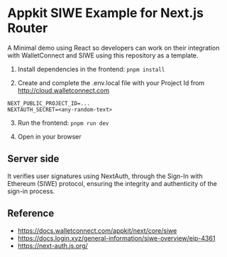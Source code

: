 # Appkit SIWE Example for Next.js Router

A Minimal demo using React so developers can work on their integration with WalletConnect and SIWE using this repository as a template.

1. Install dependencies in the frontend: `pnpm install`

2. Create and complete the .env.local file with your Project Id from http://cloud.walletconnect.com

```
NEXT_PUBLIC_PROJECT_ID=...
NEXTAUTH_SECRET=<any-random-text>
```

3. Run the frontend: `pnpm run dev`

4. Open in your browser 

## Server side

 It verifies user signatures using NextAuth, through the Sign-In with Ethereum (SIWE) protocol, ensuring the integrity and authenticity of the sign-in process. 

## Reference

- https://docs.walletconnect.com/appkit/next/core/siwe
- https://docs.login.xyz/general-information/siwe-overview/eip-4361
- https://next-auth.js.org/